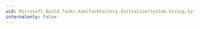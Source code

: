 ```yaml
---
uid: Microsoft.Build.Tasks.XamlTaskFactory.Initialize(System.String,System.Collections.Generic.IDictionary{System.String,Microsoft.Build.Framework.TaskPropertyInfo},System.String,Microsoft.Build.Framework.IBuildEngine)
internalonly: False
---
```

